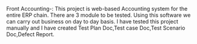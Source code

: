 Front Accounting-: This project is web-based Accounting system for the entire ERP chain.
There are 3 module to be tested. Using this software we can carry out business on day to day basis.
I have tested this project manually and I have created Test Plan Doc,Test case Doc,Test Scenario Doc,Defect Report.

